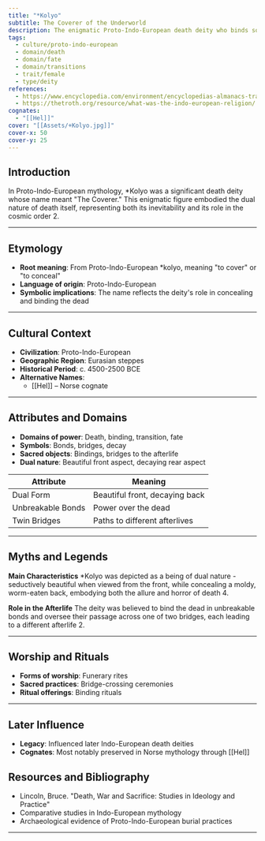 ```yaml
---
title: "*Kolyo"
subtitle: The Coverer of the Underworld
description: The enigmatic Proto-Indo-European death deity who binds souls in unbreakable bonds
tags:
  - culture/proto-indo-european
  - domain/death
  - domain/fate
  - domain/transitions
  - trait/female
  - type/deity
references:
  - https://www.encyclopedia.com/environment/encyclopedias-almanacs-transcripts-and-maps/indo-european-religions-overview
  - https://thetroth.org/resource/what-was-the-indo-european-religion/
cognates:
  - "[[Hel]]"
cover: "[[Assets/+Kolyo.jpg]]"
cover-x: 50
cover-y: 25
---
```

##  Introduction
In Proto-Indo-European mythology, *Kolyo was a significant death deity whose name meant "The Coverer." This enigmatic figure embodied the dual nature of death itself, representing both its inevitability and its role in the cosmic order <mcreference link="https://thetroth.org/resource/what-was-the-indo-european-religion/" index="2">2</mcreference>.

---

## Etymology

- **Root meaning**: From Proto-Indo-European *kolyo, meaning "to cover" or "to conceal"
- **Language of origin**: Proto-Indo-European
- **Symbolic implications**: The name reflects the deity's role in concealing and binding the dead

---

##  Cultural Context

- **Civilization**: Proto-Indo-European
- **Geographic Region**: Eurasian steppes
- **Historical Period**: c. 4500-2500 BCE
- **Alternative Names**:
  - [[Hel]] – Norse cognate

---

## Attributes and Domains

- **Domains of power**: Death, binding, transition, fate
- **Symbols**: Bonds, bridges, decay
- **Sacred objects**: Bindings, bridges to the afterlife
- **Dual nature**: Beautiful front aspect, decaying rear aspect

| Attribute | Meaning |
|-----------|----------|
| Dual Form | Beautiful front, decaying back |
| Unbreakable Bonds | Power over the dead |
| Twin Bridges | Paths to different afterlives |

---

## Myths and Legends

**Main Characteristics**
*Kolyo was depicted as a being of dual nature - seductively beautiful when viewed from the front, while concealing a moldy, worm-eaten back, embodying both the allure and horror of death <mcreference link="https://www.encyclopedia.com/environment/encyclopedias-almanacs-transcripts-and-maps/indo-european-religions-overview" index="4">4</mcreference>.

**Role in the Afterlife**
The deity was believed to bind the dead in unbreakable bonds and oversee their passage across one of two bridges, each leading to a different afterlife <mcreference link="https://thetroth.org/resource/what-was-the-indo-european-religion/" index="2">2</mcreference>.

---

## Worship and Rituals

- **Forms of worship**: Funerary rites
- **Sacred practices**: Bridge-crossing ceremonies
- **Ritual offerings**: Binding rituals

---

## Later Influence

- **Legacy**: Influenced later Indo-European death deities
- **Cognates**: Most notably preserved in Norse mythology through [[Hel]]

## Resources and Bibliography

- Lincoln, Bruce. "Death, War and Sacrifice: Studies in Ideology and Practice"
- Comparative studies in Indo-European mythology
- Archaeological evidence of Proto-Indo-European burial practices

---